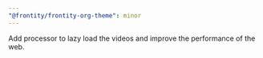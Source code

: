 ```yaml
---
"@frontity/frontity-org-theme": minor
---
```


Add processor to lazy load the videos and improve the performance of the web.
